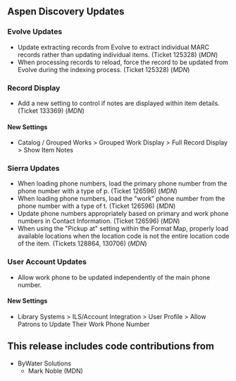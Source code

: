## Aspen Discovery Updates
### Evolve Updates
- Update extracting records from Evolve to extract individual MARC records rather than updating individual items. (Ticket 125328) (*MDN*)
- When processing records to reload, force the record to be updated from Evolve during the indexing process. (Ticket 125328) (*MDN*)

### Record Display
- Add a new setting to control if notes are displayed within item details. (Ticket 133369) (*MDN*)

<div markdown="1" class="settings">

#### New Settings
- Catalog / Grouped Works > Grouped Work Display > Full Record Display > Show Item Notes
</div>

### Sierra Updates
- When loading phone numbers, load the primary phone number from the phone number with a type of p. (Ticket 126596) (*MDN*)
- When loading phone numbers, load the "work" phone number from the phone number with a type of t. (Ticket 126596) (*MDN*)
- Update phone numbers appropriately based on primary and work phone numbers in Contact Information. (Ticket 126596) (*MDN*)
- When using the "Pickup at" setting within the Format Map, properly load available locations when the location code is not the entire location code of the item. (Tickets 128864, 130706) (*MDN*)

### User Account Updates
- Allow work phone to be updated independently of the main phone number. 

<div markdown="1" class="settings">

#### New Settings
- Library Systems > ILS/Account Integration > User Profile > Allow Patrons to Update Their Work Phone Number
</div>

## This release includes code contributions from
- ByWater Solutions
    - Mark Noble (MDN)
